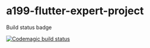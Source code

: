 # a199-flutter-expert-project

Build status badge

[![Codemagic build status](https://api.codemagic.io/apps/620e09868c8d2d7afdd0ab01/620e09868c8d2d7afdd0ab00/status_badge.svg)](https://codemagic.io/apps/620e09868c8d2d7afdd0ab01/620e09868c8d2d7afdd0ab00/latest_build)

